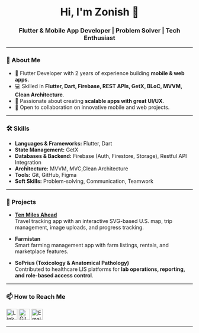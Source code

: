 <h1 align="center">Hi, I'm Zonish 👋</h1>
<h3 align="center">Flutter & Mobile App Developer | Problem Solver | Tech Enthusiast</h3>

---

### 🚀 About Me
- 🌱 Flutter Developer with 2 years of experience building **mobile & web apps**.  
- 💻 Skilled in **Flutter, Dart, Firebase, REST APIs, GetX, BLoC, MVVM, Clean Architecture**.  
- 🎯 Passionate about creating **scalable apps with great UI/UX**.  
- 🤝 Open to collaboration on innovative mobile and web projects.  

---

### 🛠️ Skills
- **Languages & Frameworks:** Flutter, Dart 
- **State Management:** GetX 
- **Databases & Backend:** Firebase (Auth, Firestore, Storage), Restful API Integration
- **Architecture:** MVVM, MVC,Clean Architecture  
- **Tools:** Git, GitHub, Figma  
- **Soft Skills:** Problem-solving, Communication, Teamwork


---

### 📌 Projects
- **[Ten Miles Ahead](https://github.com/zonish-fatima/ten_miles_ahead)**  
  Travel tracking app with an interactive SVG-based U.S. map, trip management, image uploads, and progress tracking.  

- **Farmistan**  
  Smart farming management app with farm listings, rentals, and marketplace features.  

- **SoPrius (Toxicology & Anatomical Pathology)**  
  Contributed to healthcare LIS platforms for **lab operations, reporting, and role-based access control**.  

---

### 📫 How to Reach Me
<a href="https://www.linkedin.com/in/zonish-fatima/"><img alt="LinkedIn" width="30px" src="https://cdn.jsdelivr.net/npm/simple-icons@v3/icons/linkedin.svg"/></a>
<a href="https://github.com/zonish-fatima"><img alt="GitHub" width="30px" src="https://cdn.jsdelivr.net/npm/simple-icons@v3/icons/github.svg"/></a>
<a href="mailto:zonyshfatyma@gmail.com"><img alt="Email" width="30px" src="https://cdn.jsdelivr.net/npm/simple-icons@v3/icons/gmail.svg"/></a>

---

<!--### 📊 GitHub Stats
![Zonish's GitHub stats](https://github-readme-stats.vercel.app/api?username=zonish-fatima&show_icons=true&theme=tokyonight)


<!--
**zonish-fatima/zonish-fatima** is a ✨ _special_ ✨ repository because its `README.md` (this file) appears on your GitHub profile.

Here are some ideas to get you started:

- 🔭 I’m currently working on ...
- 🌱 I’m currently learning ...
- 👯 I’m looking to collaborate on ...
- 🤔 I’m looking for help with ...
- 💬 Ask me about ...
- 📫 How to reach me: ...
- 😄 Pronouns: ...
- ⚡ Fun fact: ...
-->
